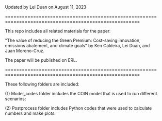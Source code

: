 Updated by Lei Duan on August 11, 2023


======================================================================================================

This repo includes all related materials for the paper: 

"The value of reducing the Green Premium: Cost-saving innovation, emissions abatement, and climate goals" by Ken Caldeira, Lei Duan, and Juan Moreno-Cruz. 

The paper will be published on ERL. 


======================================================================================================

These following folders are included:

(1) Model_codes folder includes the COIN model that is used to run different scenarios; 

(2) Postprocess folder includes Python codes that were used to calculate numbers and make plots.

